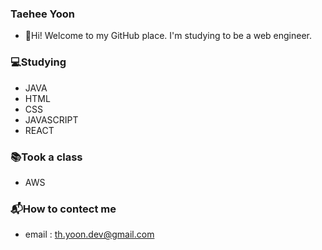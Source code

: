 ### Taehee Yoon
* :wave:Hi! Welcome to my GitHub place. I'm studying to be a web engineer.

### :computer:Studying
* JAVA   
* HTML   
* CSS   
* JAVASCRIPT   
* REACT   

### :books:Took a class
* AWS   


### :mailbox_with_mail:How to contect me
* email : th.yoon.dev@gmail.com

<!--
**thyoondev/thyoondev** is a ✨ _special_ ✨ repository because its `README.md` (this file) appears on your GitHub profile.

Here are some ideas to get you started:

- 🔭 I’m currently working on ...
- 🌱 I’m currently learning ...
- 👯 I’m looking to collaborate on ...
- 🤔 I’m looking for help with ...
- 💬 Ask me about ...
- 📫 How to reach me: ...
- 😄 Pronouns: ...
- ⚡ Fun fact: ...
-->
